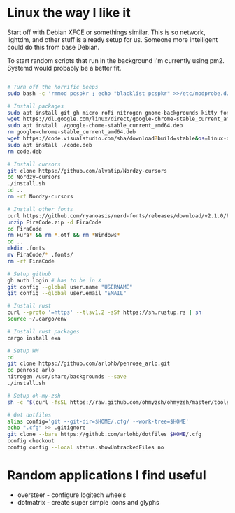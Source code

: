 # Linux the way I like it

Start off with Debian XFCE or somethings similar. This is so network, lightdm, and other stuff is already setup for us.
Someone more intelligent could do this from base Debian.

To start random scripts that run in the background I'm currently using pm2. Systemd would probably be a better fit.

```bash

# Turn off the horrific beeps
sudo bash -c 'rmmod pcspkr ; echo "blacklist pcspkr" >>/etc/modprobe.d/blacklist.conf'

# Install packages
sudo apt install git gh micro rofi nitrogen gnome-backgrounds kitty fonts-firacode thunar mousepad zsh bat lxappearance
wget https://dl.google.com/linux/direct/google-chrome-stable_current_amd64.deb
sudo apt install ./google-chome-stable_current_amd64.deb
rm google-chrome-stable_current_amd64.deb
wget https://code.visualstudio.com/sha/download?build=stable&os=linux-deb-x64 -O code.deb
sudo apt install ./code.deb
rm code.deb

# Install cursors
git clone https://github.com/alvatip/Nordzy-cursors
cd Nordzy-cursors
./install.sh
cd ..
rm -rf Nordzy-cursors

# Install other fonts
curl https://github.com/ryanoasis/nerd-fonts/releases/download/v2.1.0/FiraCode.zip
unzip FiraCode.zip -d FiraCode
cd FiraCode
rm Fura* && rm *.otf && rm *Windows*
cd ..
mkdir .fonts
mv FiraCode/* .fonts/
rm -rf FiraCode

# Setup github
gh auth login # has to be in X
git config --global user.name "USERNAME"
git config --global user.email "EMAIL"

# Install rust
curl --proto '=https' --tlsv1.2 -sSf https://sh.rustup.rs | sh
source ~/.cargo/env

# Install rust packages
cargo install exa

# Setup WM
cd
git clone https://github.com/arlohb/penrose_arlo.git
cd penrose_arlo
nitrogen /usr/share/backgrounds --save
./install.sh

# Setup oh-my-zsh
sh -c "$(curl -fsSL https://raw.github.com/ohmyzsh/ohmyzsh/master/tools/install.sh)"

# Get dotfiles
alias config='git --git-dir=$HOME/.cfg/ --work-tree=$HOME'
echo ".cfg" >> .gitignore
git clone --bare https://github.com/arlohb/dotfiles $HOME/.cfg
config checkout
config config --local status.showUntrackedFiles no

```

# Random applications I find useful

- oversteer - configure logitech wheels
- dotmatrix - create super simple icons and glyphs

